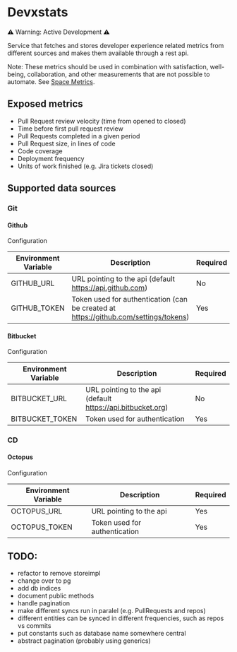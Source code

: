 # Devxstats
⚠️ Warning: Active Development ⚠️
 
Service that fetches and stores developer experience related metrics from different sources and makes them available through a rest api.

Note: These metrics should be used in combination with satisfaction, well-being, collaboration, and other measurements that are not possible to automate. See [Space Metrics](https://queue.acm.org/detail.cfm?id=3454124).

## Exposed metrics
- Pull Request review velocity (time from opened to closed)
- Time before first pull request review
- Pull Requests completed in a given period
- Pull Request size, in lines of code
- Code coverage
- Deployment frequency
- Units of work finished (e.g. Jira tickets closed)

## Supported data sources

### Git

#### Github
Configuration

| Environment Variable | Description                                                                          | Required |
| -------------------- | ------------------------------------------------------------------------------------ | -------- |
| GITHUB_URL           | URL pointing to the api (default https://api.github.com)                             | No       |
| GITHUB_TOKEN         | Token used for authentication (can be created at https://github.com/settings/tokens) | Yes      |

#### Bitbucket
Configuration

| Environment Variable | Description                                                 | Required |
| -------------------- | ----------------------------------------------------------- | -------- |
| BITBUCKET_URL        | URL pointing to the api (default https://api.bitbucket.org) | No       |
| BITBUCKET_TOKEN      | Token used for authentication                               | Yes      |

### CD

#### Octopus
Configuration

| Environment Variable | Description                   | Required |
| -------------------- | ----------------------------- | -------- |
| OCTOPUS_URL          | URL pointing to the api       | Yes      |
| OCTOPUS_TOKEN        | Token used for authentication | Yes      |

## TODO:
- refactor to remove storeimpl
- change over to pg
- add db indices
- document public methods
- handle pagination
- make different syncs run in paralel (e.g. PullRequests and repos)
- different entities can be synced in different frequencies, such as repos vs commits
- put constants such as database name somewhere central
- abstract pagination (probably using generics)